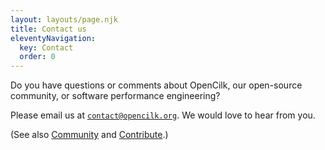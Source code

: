 ```yaml
---
layout: layouts/page.njk
title: Contact us
eleventyNavigation:
  key: Contact
  order: 0
---
```


Do you have questions or comments about OpenCilk, our open-source community, or software performance engineering?

Please email us at [`contact@opencilk.org`](mailto:contact@opencilk.org). We would love to hear from you. 

(See also [Community](/community/) and [Contribute](/contribute/).)
